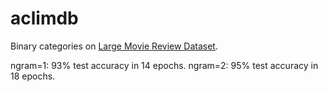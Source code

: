 # aclimdb

Binary categories on [Large Movie Review Dataset](http://ai.stanford.edu/~amaas/data/sentiment/).

ngram=1: 93% test accuracy in 14 epochs.
ngram=2: 95% test accuracy in 18 epochs.
